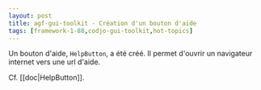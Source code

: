 ```yaml
---
layout: post
title: agf-gui-toolkit - Création d'un bouton d'aide
tags: [framework-1-88,codjo-gui-toolkit,hot-topics]
---
```

Un bouton d'aide, ```HelpButton```, a été créé.
Il permet d'ouvrir un navigateur internet vers une url d'aide.

Cf. [[doc|HelpButton]].